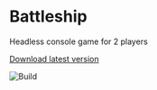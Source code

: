 # Battleship

Headless console game for 2 players

[Download latest version](https://github.com/gvajda/Battleship/releases/latest/download/Battleship.exe)

![Build](https://github.com/gvajda/Battleship/workflows/Build/badge.svg)
